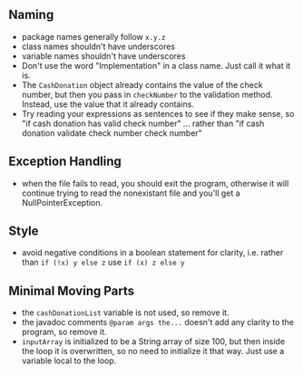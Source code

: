 Naming
------
* package names generally follow `x.y.z`
* class names shouldn't have underscores
* variable names shouldn't have underscores
* Don't use the word "Implementation" in a class name. Just call it what it is.
* The `CashDonation` object already contains the value of the check number, but then you pass in `checkNumber` to the validation method. Instead, use the value that it already contains.
* Try reading your expressions as sentences to see if they make sense, so "if cash donation has valid check number" ... rather than "if cash donation validate check number check number"

Exception Handling
------------------
* when the file fails to read, you should exit the program, otherwise it will continue trying to read the nonexistant file and you'll get a NullPointerException.


Style
-----
* avoid negative conditions in a boolean statement for clarity, i.e. rather than
    `if (!x) y else z`
  use
    `if (x) z else y`

Minimal Moving Parts
--------------------
* the `cashDonationList` variable is not used, so remove it.
* the javadoc comments `@param args the...` doesn't add any clarity to the program, so remove it.
* `inputArray` is initialized to be a String array of size 100, but then inside the loop it is overwritten, so no need to initialize it that way. Just use a variable local to the loop.
